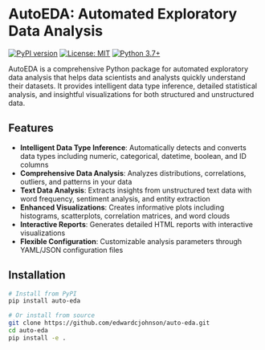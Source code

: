 # AutoEDA: Automated Exploratory Data Analysis

[![PyPI version](https://badge.fury.io/py/auto-eda.svg)](https://badge.fury.io/py/auto-eda)
[![License: MIT](https://img.shields.io/badge/License-MIT-yellow.svg)](https://opensource.org/licenses/MIT)
[![Python 3.7+](https://img.shields.io/badge/python-3.7+-blue.svg)](https://www.python.org/downloads/)

AutoEDA is a comprehensive Python package for automated exploratory data analysis that helps data scientists and analysts quickly understand their datasets. It provides intelligent data type inference, detailed statistical analysis, and insightful visualizations for both structured and unstructured data.

## Features

- **Intelligent Data Type Inference**: Automatically detects and converts data types including numeric, categorical, datetime, boolean, and ID columns
- **Comprehensive Data Analysis**: Analyzes distributions, correlations, outliers, and patterns in your data
- **Text Data Analysis**: Extracts insights from unstructured text data with word frequency, sentiment analysis, and entity extraction
- **Enhanced Visualizations**: Creates informative plots including histograms, scatterplots, correlation matrices, and word clouds
- **Interactive Reports**: Generates detailed HTML reports with interactive visualizations
- **Flexible Configuration**: Customizable analysis parameters through YAML/JSON configuration files

## Installation

```bash
# Install from PyPI
pip install auto-eda

# Or install from source
git clone https://github.com/edwardcjohnson/auto-eda.git
cd auto-eda
pip install -e .
